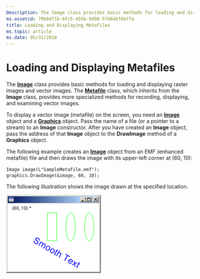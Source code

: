```yaml
---
Description: The Image class provides basic methods for loading and displaying raster images and vector images. The Metafile class, which inherits from the Image class, provides more specialized methods for recording, displaying, and examining vector images.
ms.assetid: 79b8df1b-6fc5-455b-9d08-57d64bf6bffa
title: Loading and Displaying Metafiles
ms.topic: article
ms.date: 05/31/2018
---
```


# Loading and Displaying Metafiles

The [**Image**](/windows/desktop/api/gdiplusheaders/nl-gdiplusheaders-image) class provides basic methods for loading and displaying raster images and vector images. The [**Metafile**](/windows/desktop/api/gdiplusheaders/nl-gdiplusheaders-metafile) class, which inherits from the **Image** class, provides more specialized methods for recording, displaying, and examining vector images.

To display a vector image (metafile) on the screen, you need an [**Image**](/windows/desktop/api/gdiplusheaders/nl-gdiplusheaders-image) object and a [**Graphics**](/windows/desktop/api/gdiplusgraphics/nl-gdiplusgraphics-graphics) object. Pass the name of a file (or a pointer to a stream) to an **Image** constructor. After you have created an **Image** object, pass the address of that **Image** object to the **DrawImage** method of a **Graphics** object.

The following example creates an [**Image**](/windows/desktop/api/gdiplusheaders/nl-gdiplusheaders-image) object from an EMF (enhanced metafile) file and then draws the image with its upper-left corner at (60, 10):


```
Image image(L"SampleMetafile.emf");
graphics.DrawImage(&image, 60, 10);
```



The following illustration shows the image drawn at the specified location.

![screen shot of a window that contains an image and specifies the origin point](images/imageposition2.png)

 

 



